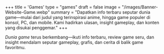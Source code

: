 +++
title = 'Games'
type = "games"
draft = false
image = "/images/Banner-Website-Game.webp"
summary = "Dapatkan info terbaru seputar dunia game—mulai dari judul yang terinspirasi anime, hingga game populer di konsol, PC, dan mobile. Kami hadirkan ulasan, insight gameplay, dan konten yang disukai penggemar."
+++

*Dunia game* terus berkembang—ikuti info terbaru, review game seru, dan insight mendalam seputar gameplay, grafis, dan cerita di balik game favoritmu.
